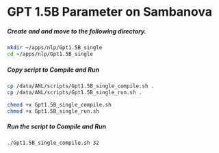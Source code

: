 # GPT 1.5B Parameter on Sambanova

##### Create and and move to the following directory.

```bash
mkdir ~/apps/nlp/Gpt1.5B_single
cd ~/apps/nlp/Gpt1.5B_single
```

##### Copy script to Compile and Run

```bash
cp /data/ANL/scripts/Gpt1.5B_single_compile.sh .
cp /data/ANL/scripts/Gpt1.5B_single_run.sh .

chmod +x Gpt1.5B_single_compile.sh
chmod +x Gpt1.5B_single_run.sh
```

##### Run the script to Compile and Run

```bash
./Gpt1.5B_single_compile.sh 32
```
